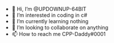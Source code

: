 - 👋 Hi, I’m @UPDOWNUP-64BIT
- 👀 I’m interested in coding in c#
- 🌱 I’m currently learning nothing
- 💞️ I’m looking to collaborate on anything
- 📫 How to reach me CPP-Daddy#0001

<!---
UPDOWNUP-64BIT/UPDOWNUP-64BIT is a ✨ special ✨ repository because its `README.md` (this file) appears on your GitHub profile.
You can click the Preview link to take a look at your changes.
--->
